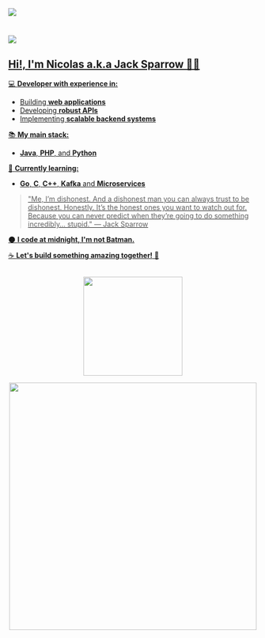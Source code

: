 <div align="start">
  <a href="https://www.linkedin.com/in/rei-nicolau-de-rivia/" target="_blank"><img src="https://img.shields.io/badge/LinkedIn-0077B5?style=for-the-badge&logo=linkedin&logoColor=white"/>

</div>

# 
![](https://komarev.com/ghpvc/?username=Rei-Nicolau-o-Grande&color=blueviolet&label=Views)

## Hi!, I'm Nicolas a.k.a Jack Sparrow 🏴‍☠️  

<div> 

💻 **Developer with experience in:**  
- Building **web applications**  
- Developing **robust APIs**  
- Implementing **scalable backend systems**  

📚 **My main stack:**  
- **Java**, **PHP**, and **Python**  

🌱 **Currently learning:**  
- **Go**, **C**, **C++**, **Kafka** and **Microservices**  

> "Me, I’m dishonest. And a dishonest man you can always trust to be dishonest. Honestly. It’s the honest ones you want to watch out for. Because you can never predict when they’re going to do something incredibly… stupid." — Jack Sparrow  

🌑 **I code at midnight, I'm not Batman.**  

☕ **Let's build something amazing together!** 🚀  

</div>

##

<div>
  <a href="[https://example.com](https://github.com/Rei-Nicolau-o-Grande)"></a>
  <p align="center" width="100%">
    <a href="[https://example.com](https://github.com/Rei-Nicolau-o-Grande)"></a>
    <!-- <img loading="lazy" height="200em" src="https://github-readme-stats.vercel.app/api?username=Rei-Nicolau-o-Grande&show_icons=true&theme=radical&include_all_commits=true&count_private=true"/> -->
    <img loading="lazy" height="200em" src="https://github-readme-stats.vercel.app/api/top-langs/?username=Rei-Nicolau-o-Grande&layout=compact&hide_progress=true&langs_count=6&theme=radical&hide=html,css,blade"/>
  </p>

</div>

<div align="center" width="100%">
  <a href="[https://example.com](https://github.com/Rei-Nicolau-o-Grande)"></a>
  <img src="01.gif" height="500em"/>
</div>

